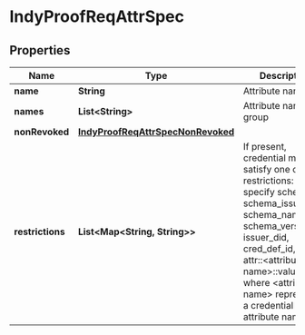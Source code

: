 

# IndyProofReqAttrSpec


## Properties

Name | Type | Description | Notes
------------ | ------------- | ------------- | -------------
**name** | **String** | Attribute name |  [optional]
**names** | **List&lt;String&gt;** | Attribute name group |  [optional]
**nonRevoked** | [**IndyProofReqAttrSpecNonRevoked**](IndyProofReqAttrSpecNonRevoked.md) |  |  [optional]
**restrictions** | **List&lt;Map&lt;String, String&gt;&gt;** | If present, credential must satisfy one of given restrictions: specify schema_id, schema_issuer_did, schema_name, schema_version, issuer_did, cred_def_id, and/or attr::&lt;attribute-name&gt;::value where &lt;attribute-name&gt; represents a credential attribute name |  [optional]



